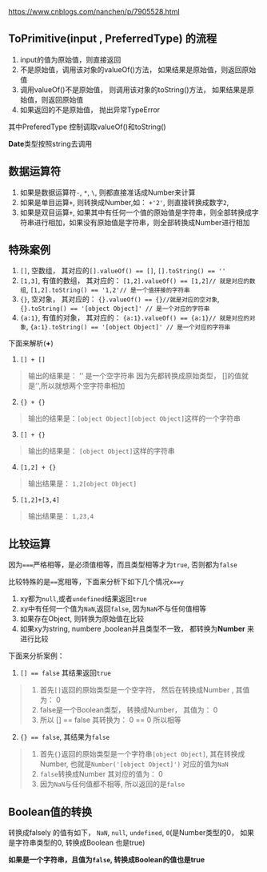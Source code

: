 https://www.cnblogs.com/nanchen/p/7905528.html

## ToPrimitive(input , PreferredType) 的流程

1. input的值为原始值，则直接返回
2. 不是原始值，调用该对象的valueOf()方法， 如果结果是原始值，则返回原始值
3. 调用valueOf()不是原始值， 则调用该对象的toString()方法， 如果结果是原始值，则返回原始值
4. 如果返回的不是原始值， 抛出异常TypeError

其中PreferedType 控制调取valueOf()和toString()

**Date**类型按照string去调用

## 数据运算符
1. 如果是数据运算符`-`, `*`, `\`, 则都直接准话成Number来计算
2. 如果是单目运算`+`, 则转换成Number,如： `+'2'`, 则直接转换成数字`2`,
3. 如果是双目运算`+`, 如果其中有任何一个值的原始值是字符串，则全部转换成字符串进行相加，如果没有原始值是字符串，则全部转换成Number进行相加

## 特殊案例

1. `[]`, 空数组， 其对应的`[].valueOf() == []`, `[].toString() == ''`
2. `[1,3]`, 有值的数组， 其对应的： `[1,2].valueOf() == [1,2]// 就是对应的数组`, `[1,2].toString() == '1,2'// 是一个值拼接的字符串`
3. `{}`, 空对象， 其对应的： `{}.valueOf() == {}//就是对应的空对象`, `{}.toString() == '[object Object]' // 是一个对应的字符串`
4. `{a:1}`, 有值的对象， 其对应的： `{a:1}.valueOf() == {a:1}// 就是对应的对象`, `{a:1}.toString() == '[object Object]' // 是一个对应的字符串`

下面来解析(**+**)
1. `[] + []`
> 输出的结果是： '' 是一个空字符串
> 因为先都转换成原始类型， []的值就是'',所以就想两个空字符串相加
2. `{} + {}`
> 输出的结果是：`[object Object][object Object]`这样的一个字符串 
3. `[] + {}`
> 输出的结果是： `[object Object]`这样的字符串
4. `[1,2] + {}`
> 输出结果是： `1,2[object Object]`
5. `[1,2]+[3,4]`
> 输出结果是： `1,23,4`

## 比较运算
因为`===`严格相等，是必须值相等，而且类型相等才为`true`, 否则都为`false`

比较特殊的是`==`宽相等，下面来分析下如下几个情况`x==y`
1. xy都为`null`,或者`undefined`结果返回`true`
2. xy中有任何一个值为`NaN`,返回`false`, 因为`NaN`不与任何值相等
3. 如果存在Object, 则转换为原始值在比较
4. 如果xy为string, numbere ,boolean并且类型不一致， 都转换为**Number** 来进行比较

下面来分析案例：

1. `[] == false` 其结果返回`true`
> 1. 首先`[]`返回的原始类型是一个空字符， 然后在转换成Number , 其值为： 0
> 2. false是一个Boolean类型， 转换成Number， 其值为： 0
> 3. 所以 [] == false 其转换为： 0 == 0 所以相等

2. `{} == false`, 其结果为`false`
> 1. 首先`{}`返回的原始类型是一个字符串`[object Object]`, 其在转换成Number, 也就是`Number('[object Object]')` 对应的值为`NaN`
> 2. `false`转换成Number 其对应的值为： 0
> 3. 因为`NaN`与任何值都不相等, 所以返回的是`false`

## Boolean值的转换
转换成falsely 的值有如下， `NaN`, `null`, `undefined`, `0`(是Number类型的0， 如果是字符串类型的0, 转换成Boolean 也是true)

**如果是一个字符串，且值为`false`, 转换成Boolean的值也是true**